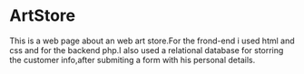 # ArtStore

This is a web page about an web art store.For the frond-end i used html and css and for the backend php.I also used a relational database for storring the customer info,after submiting a form with his personal details.
